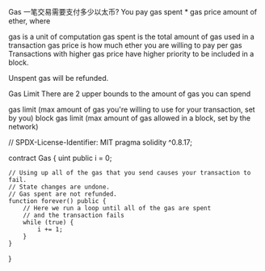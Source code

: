 Gas
一笔交易需要支付多少以太币?
You pay gas spent * gas price amount of ether, where

gas is a unit of computation
gas spent is the total amount of gas used in a transaction
gas price is how much ether you are willing to pay per gas
Transactions with higher gas price have higher priority to be included in a block.

Unspent gas will be refunded.

Gas Limit
There are 2 upper bounds to the amount of gas you can spend

gas limit (max amount of gas you're willing to use for your transaction, set by you)
block gas limit (max amount of gas allowed in a block, set by the network)

// SPDX-License-Identifier: MIT
pragma solidity ^0.8.17;

contract Gas {
    uint public i = 0;

    // Using up all of the gas that you send causes your transaction to fail.
    // State changes are undone.
    // Gas spent are not refunded.
    function forever() public {
        // Here we run a loop until all of the gas are spent
        // and the transaction fails
        while (true) {
            i += 1;
        }
    }
}